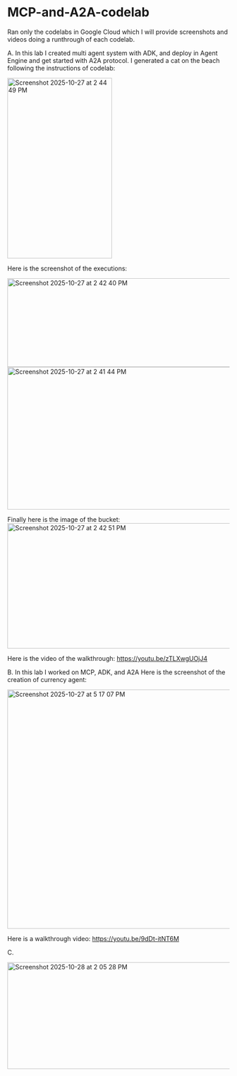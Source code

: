 # MCP-and-A2A-codelab
Ran only the codelabs in Google Cloud which I will provide screenshots and videos doing a runthrough of each codelab. 

A. In this lab I created multi agent system with ADK, and deploy in Agent Engine and get started with A2A protocol. 
I generated a cat on the beach following the instructions of codelab:

<img width="237" height="409" alt="Screenshot 2025-10-27 at 2 44 49 PM" src="https://github.com/user-attachments/assets/7c10b347-edb4-4c6a-96f4-5031b94a4f79" />

Here is the screenshot of the executions:

<img width="1408" height="201" alt="Screenshot 2025-10-27 at 2 42 40 PM" src="https://github.com/user-attachments/assets/b4b27392-228a-441e-abfc-5b2b6ce31c72" />
<img width="703" height="323" alt="Screenshot 2025-10-27 at 2 41 44 PM" src="https://github.com/user-attachments/assets/f7157ba0-b462-406f-b7e6-89369cca38c6" />

Finally here is the image of the bucket:
<img width="1174" height="284" alt="Screenshot 2025-10-27 at 2 42 51 PM" src="https://github.com/user-attachments/assets/04d54c02-552b-4e3d-8062-4079b68cde7c" />

Here is the video of the walkthrough: https://youtu.be/zTLXwgUOjJ4

B. In this lab I worked on MCP, ADK, and A2A
Here is the screenshot of the creation of currency agent: 

<img width="1438" height="542" alt="Screenshot 2025-10-27 at 5 17 07 PM" src="https://github.com/user-attachments/assets/75a0d192-435b-431d-8465-e7c3589fd000" />

Here is a walkthrough video: https://youtu.be/9dDt-itNT6M

C. 

<img width="511" height="242" alt="Screenshot 2025-10-28 at 2 05 28 PM" src="https://github.com/user-attachments/assets/2c21a9b1-961d-4ae8-94bf-96a09246b388" />
